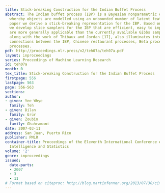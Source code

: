 ```yaml
---
title: Stick-breaking Construction for the Indian Buffet Process
abstract: The Indian buffet process (IBP) is a Bayesian nonparametric distribution
  whereby objects are modelled using an unbounded number of latent features. In this
  paper we derive a stick-breaking representation for the IBP. Based on this new representation,
  we develop slice samplers for the IBP that are efficient, easy to implement and
  are more generally applicable than the currently available Gibbs sampler. This representation,
  along with the work of Thibaux and Jordan [17], also illuminates interesting theoretical
  connections between the IBP, Chinese restaurant processes, Beta processes and Dirichlet
  processes.
pdf: http://proceedings.mlr.press/v2/teh07a/teh07a.pdf
layout: inproceedings
series: Proceedings of Machine Learning Research
id: teh07a
month: 0
tex_title: Stick-breaking Construction for the Indian Buffet Process
firstpage: 556
lastpage: 563
page: 556-563
sections: 
author:
- given: Yee Whye
  family: Teh
- given: Dilan
  family: Grür
- given: Zoubin
  family: Ghahramani
date: 2007-03-11
address: San Juan, Puerto Rico
publisher: PMLR
container-title: Proceedings of the Eleventh International Conference on Artificial
  Intelligence and Statistics
volume: '2'
genre: inproceedings
issued:
  date-parts:
  - 2007
  - 3
  - 11
# Format based on citeproc: http://blog.martinfenner.org/2013/07/30/citeproc-yaml-for-bibliographies/
---
```

